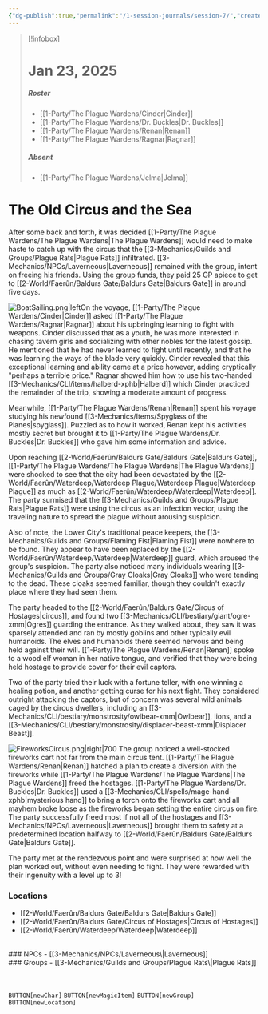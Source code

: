 ```yaml
---
{"dg-publish":true,"permalink":"/1-session-journals/session-7/","created":"2025-02-23T17:01:24.757-05:00","updated":"2025-02-25T13:46:41.330-05:00"}
---
```


>[!infobox]
># Jan 23, 2025
>##### Roster
>- [[1-Party/The Plague Wardens/Cinder\|Cinder]]
>- [[1-Party/The Plague Wardens/Dr. Buckles\|Dr. Buckles]]
>- [[1-Party/The Plague Wardens/Renan\|Renan]]
>- [[1-Party/The Plague Wardens/Ragnar\|Ragnar]]
>##### Absent
>- [[1-Party/The Plague Wardens/Jelma\|Jelma]]
# The Old Circus and the Sea
After some back and forth, it was decided [[1-Party/The Plague Wardens/The Plague Wardens\|The Plague Wardens]] would need to make haste to catch up with the circus that the [[3-Mechanics/Guilds and Groups/Plague Rats\|Plague Rats]] infiltrated. [[3-Mechanics/NPCs/Laverneous\|Laverneous]] remained with the group, intent on freeing his friends. Using the group funds, they paid 25 GP apiece to get to [[2-World/Faerûn/Baldurs Gate/Baldurs Gate\|Baldurs Gate]] in around five days.

![BoatSailing.png|left](/img/user/z_Assets/BoatSailing.png)On the voyage, [[1-Party/The Plague Wardens/Cinder\|Cinder]] asked [[1-Party/The Plague Wardens/Ragnar\|Ragnar]] about his upbringing learning to fight with weapons. Cinder discussed that as a youth, he was more interested in chasing tavern girls and socializing with other nobles for the latest gossip. He mentioned that he had never learned to fight until recently, and that he was learning the ways of the blade very quickly. Cinder revealed that this exceptional learning and ability came at a price however, adding cryptically "perhaps a terrible price." Ragnar showed him how to use his two-handed [[3-Mechanics/CLI/items/halberd-xphb\|Halberd]] which Cinder practiced the remainder of the trip, showing a moderate amount of progress.

Meanwhile, [[1-Party/The Plague Wardens/Renan\|Renan]] spent his voyage studying his newfound [[3-Mechanics/Items/Spyglass of the Planes\|spyglass]]. Puzzled as to how it worked, Renan kept his activities mostly secret but brought it to [[1-Party/The Plague Wardens/Dr. Buckles\|Dr. Buckles]] who gave him some information and advice.

Upon reaching [[2-World/Faerûn/Baldurs Gate/Baldurs Gate\|Baldurs Gate]], [[1-Party/The Plague Wardens/The Plague Wardens\|The Plague Wardens]] were shocked to see that the city had been devastated by the [[2-World/Faerûn/Waterdeep/Waterdeep Plague/Waterdeep Plague\|Waterdeep Plague]] as much as [[2-World/Faerûn/Waterdeep/Waterdeep\|Waterdeep]]. The party surmised that the [[3-Mechanics/Guilds and Groups/Plague Rats\|Plague Rats]] were using the circus as an infection vector, using the traveling nature to spread the plague without arousing suspicion.

Also of note, the Lower City's traditional peace keepers, the [[3-Mechanics/Guilds and Groups/Flaming Fist\|Flaming Fist]] were nowhere to be found. They appear to have been replaced by the [[2-World/Faerûn/Waterdeep/Waterdeep\|Waterdeep]] guard, which aroused the group's suspicion. The party also noticed many individuals wearing [[3-Mechanics/Guilds and Groups/Gray Cloaks\|Gray Cloaks]] who were tending to the dead. These cloaks seemed familiar, though they couldn't exactly place where they had seen them.

The party headed to the [[2-World/Faerûn/Baldurs Gate/Circus of Hostages\|circus]], and found two [[3-Mechanics/CLI/bestiary/giant/ogre-xmm\|Ogres]] guarding the entrance. As they walked about, they saw it was sparsely attended and ran by mostly goblins and other typically evil humanoids. The elves and humanoids there seemed nervous and being held against their will. [[1-Party/The Plague Wardens/Renan\|Renan]] spoke to a wood elf woman in her native tongue, and verified that they were being held hostage to provide cover for their evil captors.

Two of the party tried their luck with a fortune teller, with one winning a healing potion, and another getting curse for his next fight. They considered outright attacking the captors, but of concern was several wild animals caged by the circus dwellers, including an [[3-Mechanics/CLI/bestiary/monstrosity/owlbear-xmm\|Owlbear]], lions, and a [[3-Mechanics/CLI/bestiary/monstrosity/displacer-beast-xmm\|Displacer Beast]].

![FireworksCircus.png|right|700](/img/user/z_Assets/FireworksCircus.png) The group noticed a well-stocked fireworks cart not far from the main circus tent. [[1-Party/The Plague Wardens/Renan\|Renan]] hatched a plan to create a diversion with the fireworks while [[1-Party/The Plague Wardens/The Plague Wardens\|The Plague Wardens]] freed the hostages. [[1-Party/The Plague Wardens/Dr. Buckles\|Dr. Buckles]] used a [[3-Mechanics/CLI/spells/mage-hand-xphb\|mysterious hand]] to bring a torch onto the fireworks cart and all mayhem broke loose as the fireworks began setting the entire circus on fire. The party successfully freed most if not all of the hostages and [[3-Mechanics/NPCs/Laverneous\|Laverneous]] brought them to safety at a predetermined location halfway to [[2-World/Faerûn/Baldurs Gate/Baldurs Gate\|Baldurs Gate]].

The party met at the rendezvous point and were surprised at how well the plan worked out, without even needing to fight. They were rewarded with their ingenuity with a level up to 3!
<br>
### Locations

- [[2-World/Faerûn/Baldurs Gate/Baldurs Gate\|Baldurs Gate]]
- [[2-World/Faerûn/Baldurs Gate/Circus of Hostages\|Circus of Hostages]]
- [[2-World/Faerûn/Waterdeep/Waterdeep\|Waterdeep]]
<br>
### NPCs
- [[3-Mechanics/NPCs/Laverneous\|Laverneous]]<br>
### Groups
- [[3-Mechanics/Guilds and Groups/Plague Rats\|Plague Rats]]
<br><br><br>


`BUTTON[newChar]` `BUTTON[newMagicItem]` `BUTTON[newGroup]` `BUTTON[newLocation]`
